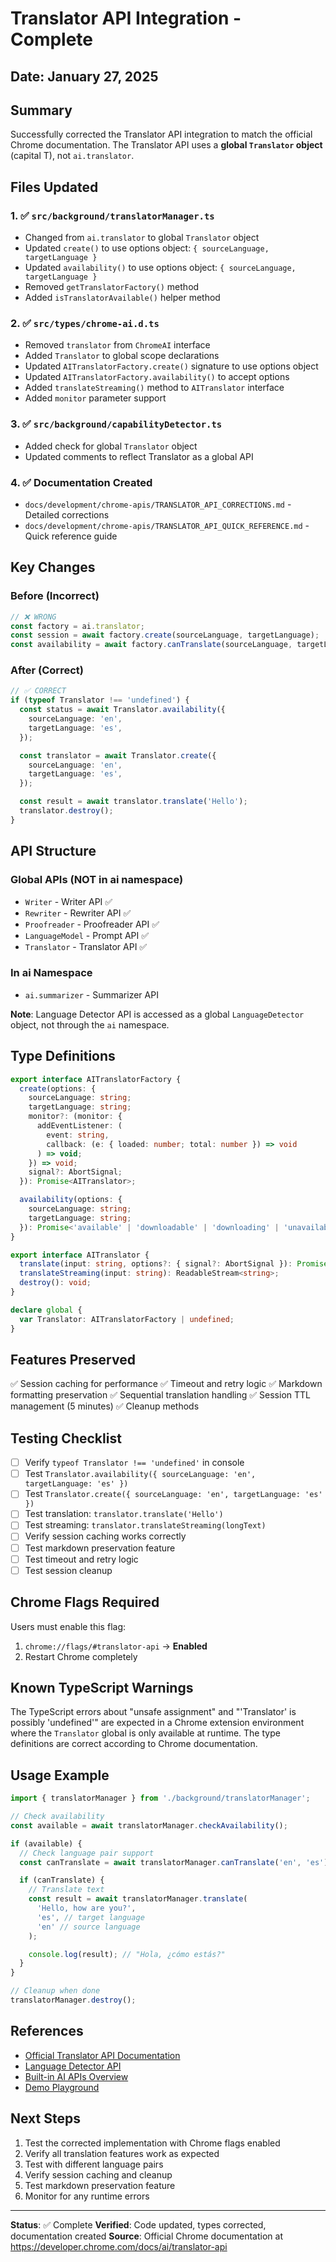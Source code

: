 # Translator API Integration - Complete

## Date: January 27, 2025

## Summary

Successfully corrected the Translator API integration to match the official Chrome documentation. The Translator API uses a **global `Translator` object** (capital T), not `ai.translator`.

## Files Updated

### 1. ✅ `src/background/translatorManager.ts`

- Changed from `ai.translator` to global `Translator` object
- Updated `create()` to use options object: `{ sourceLanguage, targetLanguage }`
- Updated `availability()` to use options object: `{ sourceLanguage, targetLanguage }`
- Removed `getTranslatorFactory()` method
- Added `isTranslatorAvailable()` helper method

### 2. ✅ `src/types/chrome-ai.d.ts`

- Removed `translator` from `ChromeAI` interface
- Added `Translator` to global scope declarations
- Updated `AITranslatorFactory.create()` signature to use options object
- Updated `AITranslatorFactory.availability()` to accept options
- Added `translateStreaming()` method to `AITranslator` interface
- Added `monitor` parameter support

### 3. ✅ `src/background/capabilityDetector.ts`

- Added check for global `Translator` object
- Updated comments to reflect Translator as a global API

### 4. ✅ Documentation Created

- `docs/development/chrome-apis/TRANSLATOR_API_CORRECTIONS.md` - Detailed corrections
- `docs/development/chrome-apis/TRANSLATOR_API_QUICK_REFERENCE.md` - Quick reference guide

## Key Changes

### Before (Incorrect)

```typescript
// ❌ WRONG
const factory = ai.translator;
const session = await factory.create(sourceLanguage, targetLanguage);
const availability = await factory.canTranslate(sourceLanguage, targetLanguage);
```

### After (Correct)

```typescript
// ✅ CORRECT
if (typeof Translator !== 'undefined') {
  const status = await Translator.availability({
    sourceLanguage: 'en',
    targetLanguage: 'es',
  });

  const translator = await Translator.create({
    sourceLanguage: 'en',
    targetLanguage: 'es',
  });

  const result = await translator.translate('Hello');
  translator.destroy();
}
```

## API Structure

### Global APIs (NOT in ai namespace)

- `Writer` - Writer API ✅
- `Rewriter` - Rewriter API ✅
- `Proofreader` - Proofreader API ✅
- `LanguageModel` - Prompt API ✅
- `Translator` - Translator API ✅

### In ai Namespace

- `ai.summarizer` - Summarizer API

**Note**: Language Detector API is accessed as a global `LanguageDetector` object, not through the `ai` namespace.

## Type Definitions

```typescript
export interface AITranslatorFactory {
  create(options: {
    sourceLanguage: string;
    targetLanguage: string;
    monitor?: (monitor: {
      addEventListener: (
        event: string,
        callback: (e: { loaded: number; total: number }) => void
      ) => void;
    }) => void;
    signal?: AbortSignal;
  }): Promise<AITranslator>;

  availability(options: {
    sourceLanguage: string;
    targetLanguage: string;
  }): Promise<'available' | 'downloadable' | 'downloading' | 'unavailable'>;
}

export interface AITranslator {
  translate(input: string, options?: { signal?: AbortSignal }): Promise<string>;
  translateStreaming(input: string): ReadableStream<string>;
  destroy(): void;
}

declare global {
  var Translator: AITranslatorFactory | undefined;
}
```

## Features Preserved

✅ Session caching for performance
✅ Timeout and retry logic
✅ Markdown formatting preservation
✅ Sequential translation handling
✅ Session TTL management (5 minutes)
✅ Cleanup methods

## Testing Checklist

- [ ] Verify `typeof Translator !== 'undefined'` in console
- [ ] Test `Translator.availability({ sourceLanguage: 'en', targetLanguage: 'es' })`
- [ ] Test `Translator.create({ sourceLanguage: 'en', targetLanguage: 'es' })`
- [ ] Test translation: `translator.translate('Hello')`
- [ ] Test streaming: `translator.translateStreaming(longText)`
- [ ] Verify session caching works correctly
- [ ] Test markdown preservation feature
- [ ] Test timeout and retry logic
- [ ] Test session cleanup

## Chrome Flags Required

Users must enable this flag:

1. `chrome://flags/#translator-api` → **Enabled**
2. Restart Chrome completely

## Known TypeScript Warnings

The TypeScript errors about "unsafe assignment" and "'Translator' is possibly 'undefined'" are expected in a Chrome extension environment where the `Translator` global is only available at runtime. The type definitions are correct according to Chrome documentation.

## Usage Example

```typescript
import { translatorManager } from './background/translatorManager';

// Check availability
const available = await translatorManager.checkAvailability();

if (available) {
  // Check language pair support
  const canTranslate = await translatorManager.canTranslate('en', 'es');

  if (canTranslate) {
    // Translate text
    const result = await translatorManager.translate(
      'Hello, how are you?',
      'es', // target language
      'en' // source language
    );

    console.log(result); // "Hola, ¿cómo estás?"
  }
}

// Cleanup when done
translatorManager.destroy();
```

## References

- [Official Translator API Documentation](https://developer.chrome.com/docs/ai/translator-api)
- [Language Detector API](https://developer.chrome.com/docs/ai/language-detection)
- [Built-in AI APIs Overview](https://developer.chrome.com/docs/ai/built-in)
- [Demo Playground](https://chrome.dev/web-ai-demos/translation-language-detection-api-playground/)

## Next Steps

1. Test the corrected implementation with Chrome flags enabled
2. Verify all translation features work as expected
3. Test with different language pairs
4. Verify session caching and cleanup
5. Test markdown preservation feature
6. Monitor for any runtime errors

---

**Status**: ✅ Complete
**Verified**: Code updated, types corrected, documentation created
**Source**: Official Chrome documentation at https://developer.chrome.com/docs/ai/translator-api
